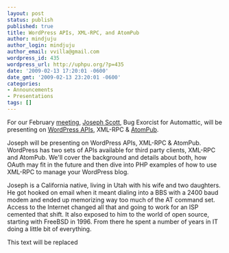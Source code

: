 ```yaml
---
layout: post
status: publish
published: true
title: WordPress APIs, XML-RPC, and AtomPub
author: mindjuju
author_login: mindjuju
author_email: vvilla@gmail.com
wordpress_id: 435
wordpress_url: http://uphpu.org/?p=435
date: '2009-02-13 17:20:01 -0600'
date_gmt: '2009-02-13 23:20:01 -0600'
categories:
- Announcements
- Presentations
tags: []
---
```

<p>For our February <a href="/events/">meeting</a>, <a href="http://josephscott.org">Joseph Scott</a>, Bug Exorcist for Automattic, will be presenting on <a href="http://wordpress.org/extend/plugins/about/">WordPress APIs</a>, XML-RPC & <a href="http://bitworking.org/projects/atom/rfc5023.html">AtomPub</a>.</p>
<p>Joseph will be presenting on WordPress APIs, XML-RPC & AtomPub.  WordPress has two sets of APIs available for third party clients, XML-RPC and AtomPub.  We'll cover the background and details about both, how OAuth may fit in the future and then dive into PHP examples of how to use XML-RPC to manage your WordPress blog.</p>
<p>Joseph is a California native, living in Utah with his wife and two daughters. He got hooked on email when it meant dialing into a BBS with a 2400 baud modem and ended up memorizing way too much of the AT command set. Access to the Internet changed all that and going to work for an ISP cemented that shift. It also exposed to him to the world of open source, starting with FreeBSD in 1996. From there he spent a number of years in IT doing a little bit of everything.</p>
<p><script type="text/javascript" src="http://podcast.utos.org/meetings/resources/swfobject.js"></script>
<div id="player0902">This text will be replaced</div>
<p> <script type="text/javascript">var so = new SWFObject('http://podcast.utos.org/meetings/resources/player.swf','mpl','475','356','9');so.addParam('allowscriptaccess','always');so.addParam('allowfullscreen','true');so.addParam('flashvars','&file=http://podcast.utos.org/upload/09_02_uphpu.mp4');so.write('player0902');</script></p>
